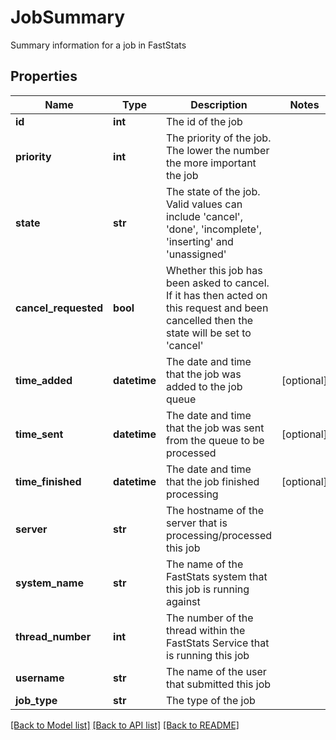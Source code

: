 # JobSummary

Summary information for a job in FastStats

## Properties
Name | Type | Description | Notes
------------ | ------------- | ------------- | -------------
**id** | **int** | The id of the job | 
**priority** | **int** | The priority of the job.  The lower the number the more important the job | 
**state** | **str** | The state of the job.  Valid values can include &#39;cancel&#39;, &#39;done&#39;, &#39;incomplete&#39;, &#39;inserting&#39; and &#39;unassigned&#39; | 
**cancel_requested** | **bool** | Whether this job has been asked to cancel.  If it has then acted on this request and been cancelled then the state will be set to &#39;cancel&#39; | 
**time_added** | **datetime** | The date and time that the job was added to the job queue | [optional] 
**time_sent** | **datetime** | The date and time that the job was sent from the queue to be processed | [optional] 
**time_finished** | **datetime** | The date and time that the job finished processing | [optional] 
**server** | **str** | The hostname of the server that is processing/processed this job | 
**system_name** | **str** | The name of the FastStats system that this job is running against | 
**thread_number** | **int** | The number of the thread within the FastStats Service that is running this job | 
**username** | **str** | The name of the user that submitted this job | 
**job_type** | **str** | The type of the job | 

[[Back to Model list]](../README.md#documentation-for-models) [[Back to API list]](../README.md#documentation-for-api-endpoints) [[Back to README]](../README.md)


